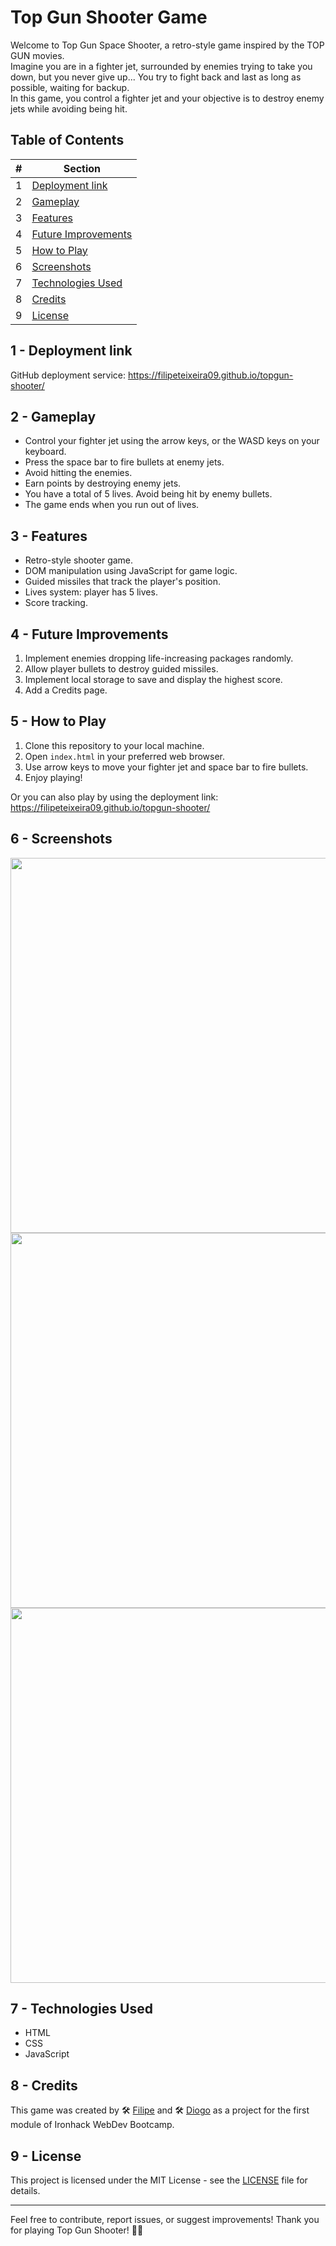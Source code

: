 # Top Gun Shooter Game

Welcome to Top Gun Space Shooter, a retro-style game inspired by the TOP GUN movies.  
Imagine you are in a fighter jet, surrounded by enemies trying to take you down, but you never give up... You try to fight back and last as long as possible, waiting for backup.  
In this game, you control a fighter jet and your objective is to destroy enemy jets while avoiding being hit.    




## Table of Contents

| # | Section                 |
|---|-------------------------|
| 1 | [Deployment link](#deployment-link) |
| 2 | [Gameplay](#gameplay) |
| 3 | [Features](#features) |
| 4 | [Future Improvements](#future-improvements) |
| 5 | [How to Play](#how-to-play) |
| 6 | [Screenshots](#screenshots) |
| 7 | [Technologies Used](#technologies-used) |
| 8 | [Credits](#credits) |
| 9 | [License](#license) |


## 1 - Deployment link

GitHub deployment service: https://filipeteixeira09.github.io/topgun-shooter/

## 2 - Gameplay

- Control your fighter jet using the arrow keys, or the WASD keys on your keyboard.
- Press the space bar to fire bullets at enemy jets.
- Avoid hitting the enemies.
- Earn points by destroying enemy jets.
- You have a total of 5 lives. Avoid being hit by enemy bullets.
- The game ends when you run out of lives.

## 3 - Features

- Retro-style shooter game.
- DOM manipulation using JavaScript for game logic.
- Guided missiles that track the player's position.
- Lives system: player has 5 lives.
- Score tracking.

## 4 - Future Improvements

1. Implement enemies dropping life-increasing packages randomly.
2. Allow player bullets to destroy guided missiles.
3. Implement local storage to save and display the highest score.
4. Add a Credits page.

## 5 - How to Play

1. Clone this repository to your local machine.
2. Open `index.html` in your preferred web browser.
3. Use arrow keys to move your fighter jet and space bar to fire bullets.
4. Enjoy playing!

Or you can also play by using the deployment link: https://filipeteixeira09.github.io/topgun-shooter/

## 6 - Screenshots

<img src="https://github.com/FilipeTeixeira09/topgun-shooter/assets/123658545/24d734ff-0635-4c52-b986-b9d6f15e7d8f" width="600">
<img src="https://github.com/FilipeTeixeira09/topgun-shooter/assets/123658545/282e0467-e6ed-431e-b92e-6f22f3c36545" width="600">
<img src="https://github.com/FilipeTeixeira09/topgun-shooter/assets/123658545/53ec682a-eba3-4cb9-9573-779f709e8d42" width="600">

## 7 - Technologies Used

- HTML
- CSS
- JavaScript

## 8 - Credits

This game was created by 🛠️ [Filipe](https://github.com/FilipeTeixeira09) and 🛠️ [Diogo](https://github.com/DiogoCoelho98) as a project for the first module of Ironhack WebDev Bootcamp.

## 9 - License

This project is licensed under the MIT License - see the [LICENSE](LICENSE) file for details.

---

Feel free to contribute, report issues, or suggest improvements! Thank you for playing Top Gun Shooter! 🚀🔥
